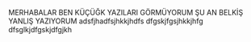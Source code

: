 MERHABALAR BEN KÜÇÜĞK YAZILARI GÖRMÜYORUM ŞU AN BELKİŞ YANLIŞ YAZIYORUM
adsfjhadfsjhkkjhdfs
dfgskjfgsjhkkjhfg
dfsglkjdfgskjdfgjkh
